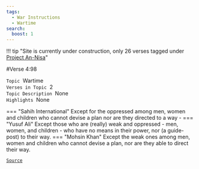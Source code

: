 ```yaml
---
tags:
  - War Instructions
  - Wartime
search:
  boost: 1 
---
```

!!! tip "Site is currently under construction, only 26 verses tagged under [Project An-Nisa](/an-nisa)"

#Verse  4:98

`Topic`&nbsp; Wartime   
`Verses in Topic`&nbsp; 2  
`Topic Description`&nbsp; None    
`Highlights`&nbsp; None   

=== "Sahih International"
    Except for the oppressed among men, women and children who cannot devise a plan nor are they directed to a way -
=== "Yusuf Ali"
    Except those who are (really) weak and oppressed - men, women, and children - who have no means in their power, nor (a guide-post) to their way.
=== "Mohsin Khan"
    Except the weak ones among men, women and children who cannot devise a plan, nor are they able to direct their way.

<a href="https://corpus.quran.com/translation.jsp?chapter= 4&verse=98" target="_blank">`Source`</a>


